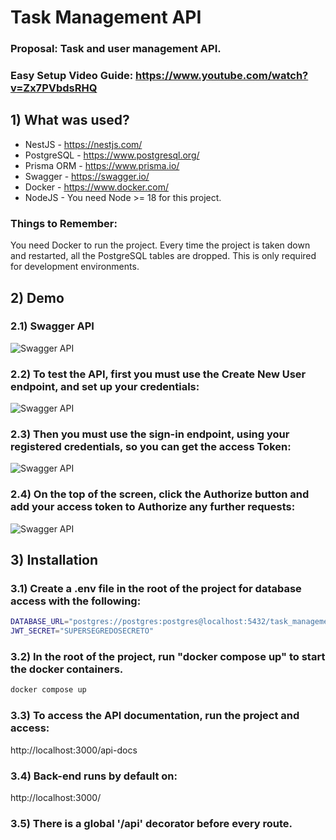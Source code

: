 # Task Management API

### Proposal: Task and user management API.

### Easy Setup Video Guide: https://www.youtube.com/watch?v=Zx7PVbdsRHQ
## 1) What was used?

- NestJS - https://nestjs.com/
- PostgreSQL - https://www.postgresql.org/
- Prisma ORM - https://www.prisma.io/
- Swagger - https://swagger.io/
- Docker - https://www.docker.com/
- NodeJS - You need Node >= 18 for this project.

### Things to Remember:

You need Docker to run the project.
Every time the project is taken down and restarted, all the PostgreSQL tables are dropped. This is only required for development environments.

## 2) Demo

### 2.1) Swagger API

![Swagger API](https://i.imgur.com/PCYUTG4.png)

### 2.2) To test the API, first you must use the Create New User endpoint, and set up your credentials:
![Swagger API](https://i.imgur.com/vXOoxzF.png)

### 2.3) Then you must use the sign-in endpoint, using your registered credentials, so you can get the access Token:
![Swagger API](https://i.imgur.com/KoRlqpG.png)

### 2.4) On the top of the screen, click the Authorize button and add your access token to Authorize any further requests:
![Swagger API](https://i.imgur.com/Ox41hqR.png)

## 3) Installation

### 3.1) Create a .env file in the root of the project for database access with the following:

```sh
DATABASE_URL="postgres://postgres:postgres@localhost:5432/task_management?schema=public"
JWT_SECRET="SUPERSEGREDOSECRETO"
```

### 3.2) In the root of the project, run "docker compose up" to start the docker containers.

```sh
docker compose up
```

### 3.3) To access the API documentation, run the project and access:
http://localhost:3000/api-docs

### 3.4) Back-end runs by default on:
http://localhost:3000/

### 3.5) There is a global '/api' decorator before every route.
